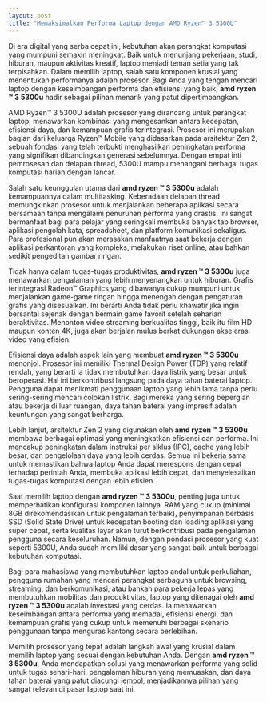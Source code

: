 ```yaml
---
layout: post
title: "Memaksimalkan Performa Laptop dengan AMD Ryzen™ 3 5300U"
---
```


Di era digital yang serba cepat ini, kebutuhan akan perangkat komputasi yang mumpuni semakin meningkat. Baik untuk menunjang pekerjaan, studi, hiburan, maupun aktivitas kreatif, laptop menjadi teman setia yang tak terpisahkan. Dalam memilih laptop, salah satu komponen krusial yang menentukan performanya adalah prosesor. Bagi Anda yang tengah mencari laptop dengan keseimbangan performa dan efisiensi yang baik, **amd ryzen ™ 3 5300u** hadir sebagai pilihan menarik yang patut dipertimbangkan.

AMD Ryzen™ 3 5300U adalah prosesor yang dirancang untuk perangkat laptop, menawarkan kombinasi yang mengesankan antara kecepatan, efisiensi daya, dan kemampuan grafis terintegrasi. Prosesor ini merupakan bagian dari keluarga Ryzen™ Mobile yang didasarkan pada arsitektur Zen 2, sebuah fondasi yang telah terbukti menghasilkan peningkatan performa yang signifikan dibandingkan generasi sebelumnya. Dengan empat inti pemrosesan dan delapan thread, 5300U mampu menangani berbagai tugas komputasi harian dengan lancar.

Salah satu keunggulan utama dari **amd ryzen ™ 3 5300u** adalah kemampuannya dalam multitasking. Keberadaan delapan thread memungkinkan prosesor untuk menjalankan beberapa aplikasi secara bersamaan tanpa mengalami penurunan performa yang drastis. Ini sangat bermanfaat bagi para pelajar yang seringkali membuka banyak tab browser, aplikasi pengolah kata, spreadsheet, dan platform komunikasi sekaligus. Para profesional pun akan merasakan manfaatnya saat bekerja dengan aplikasi perkantoran yang kompleks, melakukan riset online, atau bahkan sedikit pengeditan gambar ringan.

Tidak hanya dalam tugas-tugas produktivitas, **amd ryzen ™ 3 5300u** juga menawarkan pengalaman yang lebih menyenangkan untuk hiburan. Grafis terintegrasi Radeon™ Graphics yang dibawanya cukup mumpuni untuk menjalankan game-game ringan hingga menengah dengan pengaturan grafis yang disesuaikan. Ini berarti Anda tidak perlu khawatir jika ingin bersantai sejenak dengan bermain game favorit setelah seharian beraktivitas. Menonton video streaming berkualitas tinggi, baik itu film HD maupun konten 4K, juga akan berjalan mulus berkat dukungan akselerasi video yang efisien.

Efisiensi daya adalah aspek lain yang membuat **amd ryzen ™ 3 5300u** menonjol. Prosesor ini memiliki Thermal Design Power (TDP) yang relatif rendah, yang berarti ia tidak membutuhkan daya listrik yang besar untuk beroperasi. Hal ini berkontribusi langsung pada daya tahan baterai laptop. Pengguna dapat menikmati penggunaan laptop yang lebih lama tanpa perlu sering-sering mencari colokan listrik. Bagi mereka yang sering bepergian atau bekerja di luar ruangan, daya tahan baterai yang impresif adalah keuntungan yang sangat berharga.

Lebih lanjut, arsitektur Zen 2 yang digunakan oleh **amd ryzen ™ 3 5300u** membawa berbagai optimasi yang meningkatkan efisiensi dan performa. Ini mencakup peningkatan dalam instruksi per siklus (IPC), cache yang lebih besar, dan pengelolaan daya yang lebih cerdas. Semua ini bekerja sama untuk memastikan bahwa laptop Anda dapat merespons dengan cepat terhadap perintah Anda, membuka aplikasi lebih cepat, dan menyelesaikan tugas-tugas komputasi dengan lebih efisien.

Saat memilih laptop dengan **amd ryzen ™ 3 5300u**, penting juga untuk memperhatikan konfigurasi komponen lainnya. RAM yang cukup (minimal 8GB direkomendasikan untuk pengalaman terbaik), penyimpanan berbasis SSD (Solid State Drive) untuk kecepatan booting dan loading aplikasi yang super cepat, serta kualitas layar akan turut berkontribusi pada pengalaman pengguna secara keseluruhan. Namun, dengan pondasi prosesor yang kuat seperti 5300U, Anda sudah memiliki dasar yang sangat baik untuk berbagai kebutuhan komputasi.

Bagi para mahasiswa yang membutuhkan laptop andal untuk perkuliahan, pengguna rumahan yang mencari perangkat serbaguna untuk browsing, streaming, dan berkomunikasi, atau bahkan para pekerja lepas yang membutuhkan mobilitas dan produktivitas, laptop yang ditenagai oleh **amd ryzen ™ 3 5300u** adalah investasi yang cerdas. Ia menawarkan keseimbangan antara performa yang memadai, efisiensi energi, dan kemampuan grafis yang cukup untuk memenuhi berbagai skenario penggunaan tanpa menguras kantong secara berlebihan.

Memilih prosesor yang tepat adalah langkah awal yang krusial dalam memilih laptop yang sesuai dengan kebutuhan Anda. Dengan **amd ryzen ™ 3 5300u**, Anda mendapatkan solusi yang menawarkan performa yang solid untuk tugas sehari-hari, pengalaman hiburan yang memuaskan, dan daya tahan baterai yang patut diacungi jempol, menjadikannya pilihan yang sangat relevan di pasar laptop saat ini.
